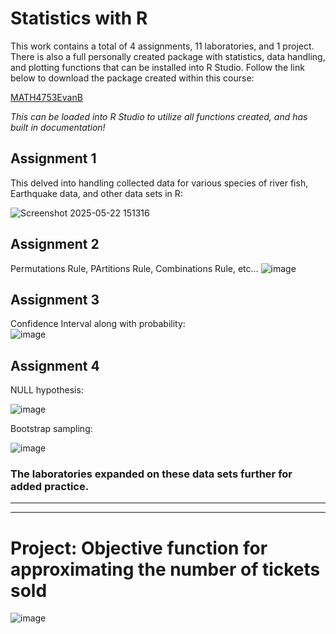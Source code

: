 # Statistics with R

This work contains a total of 4 assignments, 11 laboratories, and 1 project. There is also a full personally created package with statistics, data handling, and plotting functions that can be installed into R Studio. Follow the link below to download the package created within this course:

[MATH4753EvanB](https://github.com/evan-a-blosser-1/MATH4753EvanB)

*This can be loaded into R Studio to utilize all functions created, and has built in documentation!*

## Assignment 1
This delved into handling collected data for various species of river fish, Earthquake data, and other data sets in R:

![Screenshot 2025-05-22 151316](https://github.com/user-attachments/assets/a631395b-4ee5-431e-9861-d10de72addbc)


## Assignment 2  
Permutations Rule, PArtitions Rule, Combinations Rule, etc...
![image](https://github.com/user-attachments/assets/f3ddd9dd-5ddb-41a7-b4fa-e76d4b9681c2)


## Assignment 3
Confidence Interval along with probability:  
![image](https://github.com/user-attachments/assets/eef7efdc-69a2-4c9c-a057-9ca9fabfe8f4)


## Assignment 4 
NULL hypothesis:

![image](https://github.com/user-attachments/assets/9a09711b-b5cf-454c-9ea2-884abc490d9d)

Bootstrap sampling:

![image](https://github.com/user-attachments/assets/a32dd577-921c-4418-978e-4e80799c8da8)


### The laboratories expanded on these data sets further for added practice.  

---
---

# Project: Objective function for approximating the number of tickets sold
![image](https://github.com/user-attachments/assets/9b09f5fa-a2f1-448f-848c-0a0a8371e580)
